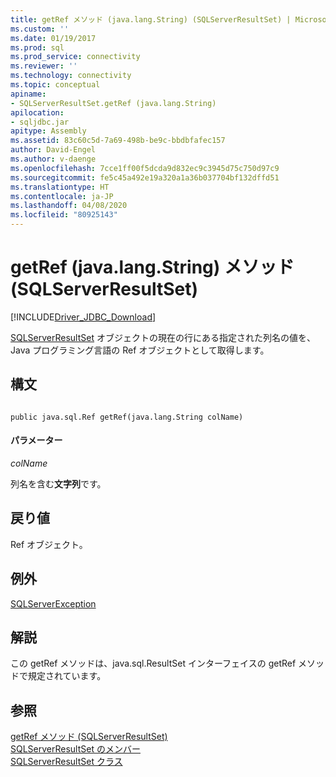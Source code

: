 ```yaml
---
title: getRef メソッド (java.lang.String) (SQLServerResultSet) | Microsoft Docs
ms.custom: ''
ms.date: 01/19/2017
ms.prod: sql
ms.prod_service: connectivity
ms.reviewer: ''
ms.technology: connectivity
ms.topic: conceptual
apiname:
- SQLServerResultSet.getRef (java.lang.String)
apilocation:
- sqljdbc.jar
apitype: Assembly
ms.assetid: 83c60c5d-7a69-498b-be9c-bbdbfafec157
author: David-Engel
ms.author: v-daenge
ms.openlocfilehash: 7cce1ff00f5dcda9d832ec9c3945d75c750d97c9
ms.sourcegitcommit: fe5c45a492e19a320a1a36b037704bf132dffd51
ms.translationtype: HT
ms.contentlocale: ja-JP
ms.lasthandoff: 04/08/2020
ms.locfileid: "80925143"
---
```

# <a name="getref-method-javalangstring-sqlserverresultset"></a>getRef (java.lang.String) メソッド (SQLServerResultSet)
[!INCLUDE[Driver_JDBC_Download](../../../includes/driver_jdbc_download.md)]

  [SQLServerResultSet](../../../connect/jdbc/reference/sqlserverresultset-class.md) オブジェクトの現在の行にある指定された列名の値を、Java プログラミング言語の Ref オブジェクトとして取得します。  
  
## <a name="syntax"></a>構文  
  
```  
  
public java.sql.Ref getRef(java.lang.String colName)  
```  
  
#### <a name="parameters"></a>パラメーター  
 *colName*  
  
 列名を含む**文字列**です。  
  
## <a name="return-value"></a>戻り値  
 Ref オブジェクト。  
  
## <a name="exceptions"></a>例外  
 [SQLServerException](../../../connect/jdbc/reference/sqlserverexception-class.md)  
  
## <a name="remarks"></a>解説  
 この getRef メソッドは、java.sql.ResultSet インターフェイスの getRef メソッドで規定されています。  
  
## <a name="see-also"></a>参照  
 [getRef メソッド &#40;SQLServerResultSet&#41;](../../../connect/jdbc/reference/getref-method-sqlserverresultset.md)   
 [SQLServerResultSet のメンバー](../../../connect/jdbc/reference/sqlserverresultset-members.md)   
 [SQLServerResultSet クラス](../../../connect/jdbc/reference/sqlserverresultset-class.md)  
  
  
